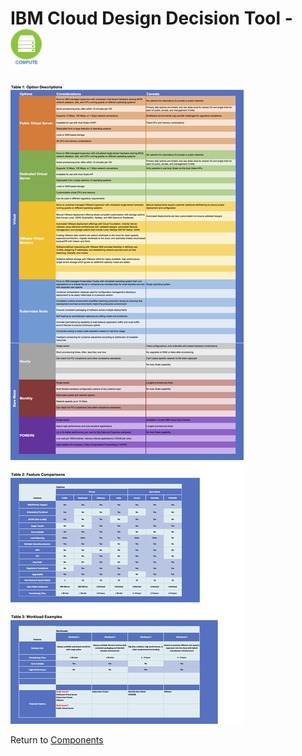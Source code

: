 # IBM Cloud Design Decision Tool - <img src="/images/compute_icon.png" alt="Compute" style="width: 50px;"/>

![Options](/images/compute.png)

Return to [Components](README.md)
